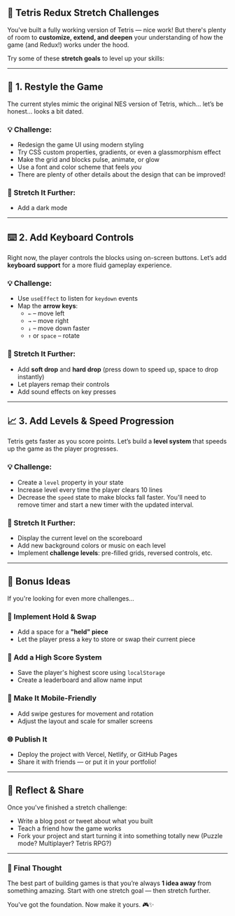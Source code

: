 ## 🎯 Tetris Redux Stretch Challenges

You've built a fully working version of Tetris — nice work! But there's plenty of room to **customize, extend, and deepen** your understanding of how the game (and Redux!) works under the hood.

Try some of these **stretch goals** to level up your skills:

---

## 🎨 1. Restyle the Game

The current styles mimic the original NES version of Tetris, which… let’s be honest… looks a bit dated.

### 💡 Challenge:
- Redesign the game UI using modern styling
- Try CSS custom properties, gradients, or even a glassmorphism effect
- Make the grid and blocks pulse, animate, or glow
- Use a font and color scheme that feels *you*
- There are plenty of other details about the design that can be improved!

### 🚀 Stretch It Further:
- Add a dark mode

---

## ⌨️ 2. Add Keyboard Controls

Right now, the player controls the blocks using on-screen buttons. Let’s add **keyboard support** for a more fluid gameplay experience.

### 💡 Challenge:
- Use `useEffect` to listen for `keydown` events
- Map the **arrow keys**:
  - `←` – move left
  - `→` – move right
  - `↓` – move down faster
  - `↑` or `space` – rotate

### 🚀 Stretch It Further:
- Add **soft drop** and **hard drop** (press down to speed up, space to drop instantly)
- Let players remap their controls
- Add sound effects on key presses

---

## 📈 3. Add Levels & Speed Progression

Tetris gets faster as you score points. Let’s build a **level system** that speeds up the game as the player progresses.

### 💡 Challenge:
- Create a `level` property in your state
- Increase level every time the player clears 10 lines
- Decrease the `speed` state to make blocks fall faster. You'll need to remove timer and start a new timer with the updated interval. 

### 🚀 Stretch It Further:
- Display the current level on the scoreboard
- Add new background colors or music on each level
- Implement **challenge levels**: pre-filled grids, reversed controls, etc.

---

## 🧠 Bonus Ideas

If you're looking for even more challenges...

### 🔁 Implement Hold & Swap
- Add a space for a **"held" piece**
- Let the player press a key to store or swap their current piece

### 🧮 Add a High Score System
- Save the player's highest score using `localStorage`
- Create a leaderboard and allow name input

### 📱 Make It Mobile-Friendly
- Add swipe gestures for movement and rotation
- Adjust the layout and scale for smaller screens

### 🌐 Publish It
- Deploy the project with Vercel, Netlify, or GitHub Pages
- Share it with friends — or put it in your portfolio!

---

## 💬 Reflect & Share

Once you've finished a stretch challenge:

- Write a blog post or tweet about what you built
- Teach a friend how the game works
- Fork your project and start turning it into something totally new (Puzzle mode? Multiplayer? Tetris RPG?)

---

### 🧠 Final Thought

The best part of building games is that you’re always **1 idea away** from something amazing. Start with one stretch goal — then stretch further.

You've got the foundation. Now make it yours. 🎮✨

